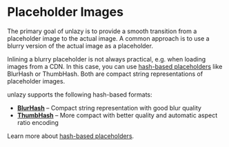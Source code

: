 # Placeholder Images

The primary goal of unlazy is to provide a smooth transition from a placeholder image to the actual image. A common approach is to use a blurry version of the actual image as a placeholder.

Inlining a blurry placeholder is not always practical, e.g. when loading images from a CDN. In this case, you can use [hash-based placeholders](/placeholders/hash-based) like BlurHash or ThumbHash. Both are compact string representations of placeholder images.

unlazy supports the following hash-based formats:

- **[BlurHash](/placeholders/hash-based#blurhash)** – Compact string representation with good blur quality
- **[ThumbHash](/placeholders/hash-based#thumbhash)** – More compact with better quality and automatic aspect ratio encoding

Learn more about [hash-based placeholders](/placeholders/hash-based).
